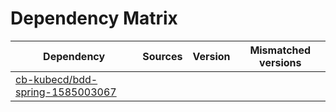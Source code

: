 # Dependency Matrix

Dependency | Sources | Version | Mismatched versions
---------- | ------- | ------- | -------------------
[cb-kubecd/bdd-spring-1585003067](https://github.com/cb-kubecd/bdd-spring-1585003067.git) |  | []() | 
